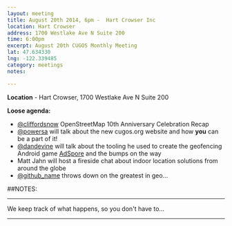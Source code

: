 ```yaml
---
layout: meeting
title: August 20th 2014, 6pm -  Hart Crowser Inc
location: Hart Crowser
address: 1700 Westlake Ave N Suite 200
time: 6:00pm
excerpt: August 20th CUGOS Monthly Meeting
lat: 47.634330
lng: -122.339485
category: meetings
notes: 

---
```


**Location** -  Hart Crowser, 1700 Westlake Ave N Suite 200

__Loose agenda:__

- [@cliffordsnow](https://github.com/cliffordsnow) OpenStreetMap 10th Anniversary Celebration Recap
- [@powersa](https://github.com/powersa) will talk about the new cugos.org website and how **you** can be a part of it!
- [@dandevine](https://github.com/DanDevine) will talk about the tooling he used to create the geofencing Android game [AdSpore](http://adspore.com/use/) and the bumps on the way
- Matt Jahn will host a fireside chat about indoor location solutions from around the globe 
- [@github_name](https://github.com/github_name) throws down on the greatest in geo...

##NOTES:

---

We keep track of what happens, so you don't have to...

---
